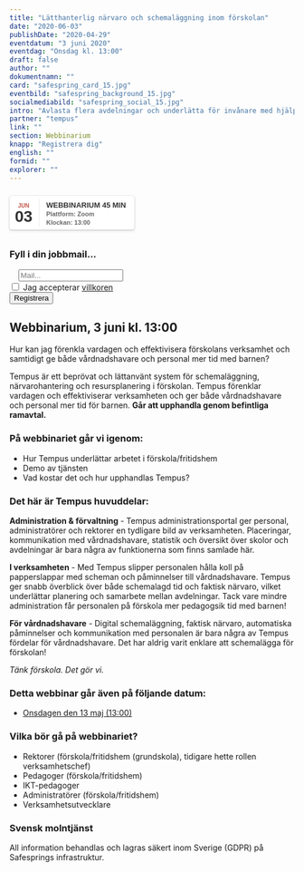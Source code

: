 ```yaml
---
title: "Lätthanterlig närvaro och schemaläggning inom förskolan"
date: "2020-06-03"
publishDate: "2020-04-29"
eventdatum: "3 juni 2020"
eventdag: "Onsdag kl. 13:00"
draft: false
author: ""
dokumentnamn: ""
card: "safespring_card_15.jpg"
eventbild: "safespring_background_15.jpg"
socialmediabild: "safespring_social_15.jpg"
intro: "Avlasta flera avdelningar och underlätta för invånare med hjälp av svensk AI"
partner: "tempus"
link: ""
section: Webbinarium
knapp: "Registrera dig"
english: ""
formid: ""
explorer: ""
---
```

<style>
.safespring-event .desc .des,.safespring-event .desc .hed{font-family:Hind,sans-serif;overflow:hidden}.safespring-event{display:inline-block;position:relative;cursor:default;background:#fff;font-family:Hind,sans-serif;font-weight:600;color:#323232!important;font-size:15px;line-height:100%;-webkit-box-shadow:0 0 0 .5px rgba(50,50,93,.17),0 2px 5px 0 rgba(50,50,93,.1),0 1px 1.5px 0 rgba(0,0,0,.07),0 1px 2px 0 rgba(0,0,0,.08),0 0 0 0 transparent!important;-moz-box-shadow:0 0 0 .5px rgba(50,50,93,.17),0 2px 5px 0 rgba(50,50,93,.1),0 1px 1.5px 0 rgba(0,0,0,.07),0 1px 2px 0 rgba(0,0,0,.08),0 0 0 0 transparent!important;box-shadow:0 0 0 .5px rgba(50,50,93,.17),0 2px 5px 0 rgba(50,50,93,.1),0 1px 1.5px 0 rgba(0,0,0,.07),0 1px 2px 0 rgba(0,0,0,.08),0 0 0 0 transparent!important;-webkit-border-radius:4px;border-radius:4px}.safespring-event .date{width:50px;height:60px;float:left;position:relative}.safespring-event .date .bdr1,.safespring-event .date .bdr2{width:1px;height:50px;position:absolute;z-index:100;top:5px}.safespring-event .date .mon{display:block;text-align:center;padding:12px 0 0;font-size:10px;color:#bf5549;font-weight:700;line-height:110%;text-transform:uppercase}.safespring-event .date .day{display:block;text-align:center;padding:0 0 8px;font-size:28px;font-weight:700;color:#333;line-height:100%}.safespring-event .date .bdr1{background:#eaeaea;right:-3px}.safespring-event .date .bdr2{background:#fff;right:-4px}.safespring-event .desc{height:60px;float:left;position:relative;padding:0 15px 0 0}.safespring-event .desc p{margin:0;display:block;text-align:left;padding:10px 0 0 15px;font-size:11px;color:#666;line-height:130%}.safespring-event .desc .hed{height:15px;display:block;margin-bottom:0;font-size:13px;line-height:110%;color:#333;text-transform:uppercase}.safespring-event .desc .des{height:28px;display:block}.safespring-event-selected{background-color:#f4f4f4}.addeventatc .alarm_reminder,.addeventatc .all_day_event,.addeventatc .attendees,.addeventatc .calname,.addeventatc .date_format,.addeventatc .recurring,.addeventatc .status,.addeventatc .uid,.safespring-event .client,.safespring-event .description,.safespring-event .end,.safespring-event .facebook_event,.safespring-event .location,.safespring-event .method,.safespring-event .organizer,.safespring-event .organizer_email,.safespring-event .start,.safespring-event .timezone,.safespring-event .title,.safespring-event .transp{display:none!important}
</style>
<div style="clear:both;padding:10px 0px 10px 0px;">
	<div class="safespring-event" data-styling="none">
		<div class="date">
			<span class="mon">JUN</span>
			<span class="day">03</span>
			<div class="bdr1"></div>
			<div class="bdr2"></div>
		</div>
		<div class="desc">
			<p>
				<strong class="hed">Webbinarium 45 min</strong>
				<span class="des">Plattform: Zoom<br />Klockan: 13:00</span>
			</p>
		</div>
	</div>
	</div>
	<form id="up-form" name="form_9549uf291a649c1cd491a934bfba51d600ee2" action="https://power.upsales.com/api/external/formSubmit" method="POST">
	  <h3>Fyll i din jobbmail...</h3>
		<div class="email">
	    <div class="form">
	      <i class="fas fa-envelope"></i>&nbsp;&nbsp;&nbsp;
	      <input maxlength="512" type="email" pattern="^[a-zA-Z0-9.!#$%&amp;’*+\/=?^_`{|}~-]+@[a-zA-Z0-9-]+(?:\.[a-zA-Z0-9-]+){1,}$" title="Please enter a valid email" id="up-email-input" autocomplete="off" name="Contact.email" required="required" placeholder="Mail...">
	    </div>
	  </div>
	    <div class="inputGroup">
	        <input id="villkor" type="checkbox" value="on" name="singleOptIn.1568140995494">
	        <label for="villkor">Jag accepterar <a href="/dokument/personuppgiftshantering/">villkoren</a></label>
	    </div>
		<!-- REQUIRED FIELDS -->
		<input type="hidden" name="formCid" value="9549">
		<input type="hidden" name="formId" value="9549uf291a649c1cd491a934bfba51d600ee2">
		<input type="hidden" name="isFrame" value="false">
		<input type="text" value="" name="validation" style="display: none;">
		<!-- END OF REQUIRED FIELDS -->
		<div class="submit-button"><button class="button" type="submit">Registrera</button></div>
	</form>
	<script>
		(function(){var form = document.getElementById("up-form");if(form) {var submitted = false;form.addEventListener("submit", function(ev) {var button = ev.target.querySelector("button[type=submit]");if(button) {button.disabled = true;}if (!submitted && window.hasPhoneFields) {var phoneFields = form.querySelectorAll('input[name*=phone], input[name*=Phone]');[].forEach.call(phoneFields, function(element) {if (element.iti) { element.value = element.iti.getNumber(); }});submitted = true;form.submit()}});}})();
</script>

## Webbinarium, 3 juni kl. 13:00

<div class="ingress"><p>Hur kan jag förenkla vardagen och effektivisera förskolans verksamhet och samtidigt ge både vårdnadshavare och personal mer tid med barnen?</p></div>

Tempus är ett beprövat och lättanvänt system för schemaläggning, närvarohantering och resursplanering i förskolan. Tempus förenklar vardagen och effektiviserar verksamheten och ger både vårdnadshavare och personal mer tid för barnen. **Går att upphandla genom befintliga ramavtal.**

### På webbinariet går vi igenom:

- Hur Tempus underlättar arbetet i förskola/fritidshem
- Demo av tjänsten
- Vad kostar det och hur upphandlas Tempus?

### Det här är Tempus huvuddelar:

**Administration & förvaltning** - Tempus administrationsportal ger personal, administratörer och rektorer en tydligare bild av verksamheten. Placeringar, kommunikation med vårdnadshavare, statistik och översikt över skolor och avdelningar är bara några av funktionerna som finns samlade här.

**I verksamheten** - Med Tempus slipper personalen hålla koll på papperslappar med scheman och påminnelser till vårdnadshavare. Tempus ger snabb överblick över både schemalagd tid och faktisk närvaro, vilket underlättar planering och samarbete mellan avdelningar. Tack vare mindre administration får personalen på förskola mer pedagogsik tid med barnen!

**För vårdnadshavare** - Digital schemaläggning, faktisk närvaro, automatiska påminnelser och kommunikation med personalen är bara några av Tempus fördelar för vårdnadshavare. Det har aldrig varit enklare att schemalägga för förskolan!

*Tänk förskola. Det gör vi.*

### Detta webbinar går även på följande datum:

- [Onsdagen den 13 maj (13:00)](/event/2020-05-13)

### Vilka bör gå på webbinariet?

- Rektorer (förskola/fritidshem (grundskola), tidigare hette rollen verksamhetschef)									
- Pedagoger (förskola/fritidshem)									
- IKT-pedagoger									
- Administratörer (förskola/fritidshem)									
- Verksamhetsutvecklare									

### Svensk molntjänst
All information behandlas och lagras säkert inom Sverige (GDPR) på Safesprings infrastruktur.
